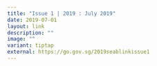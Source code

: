 ```yaml
---
title: "Issue 1 | 2019 : July 2019"
date: 2019-07-01
layout: link
description: ""
image: ""
variant: tiptap
external: https://go.gov.sg/2019seablinkissue1
---
```

